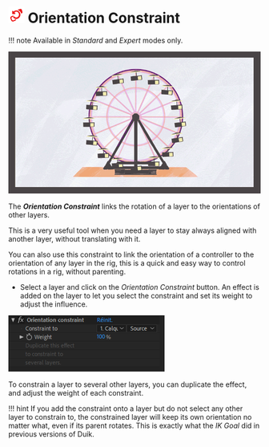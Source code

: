 # ![Constraints Icon](img/duik-icons/orientationconstraint-icon-r.png) Orientation Constraint

!!! note
    Available in _Standard_ and _Expert_ modes only.

![](img/examples/ferriswheel.gif)
    
The ***Orientation Constraint*** links the rotation of a layer to the orientations of other layers.

This is a very useful tool when you need a layer to stay always aligned with another layer, without translating with it.

You can also use this constraint to link the orientation of a controller to the orientation of any layer in the rig, this is a quick and easy way to control rotations in a rig, without parenting.

- Select a layer and click on the *Orientation Constraint* button.
An effect is added on the layer to let you select the constraint and set its weight to adjust the influence.

![](img/duik-screenshots/S-Rigging/S-Rigging-Constraints/OrientationConstraint-effect.PNG)

To constrain a layer to several other layers, you can duplicate the effect, and adjust the weight of each constraint.

!!! hint
    If you add the constraint onto a layer but do not select any other layer to constrain to, the constrained layer will keep its own orientation no matter what, even if its parent rotates. This is exactly what the *IK Goal* did in previous versions of Duik.
